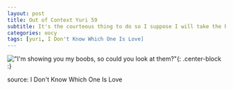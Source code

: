 ```yaml
---
layout: post
title: Out of Context Yuri 59
subtitle: It's the courteous thing to do so I suppose I will take the bullet.
categories: oocy
tags: [yuri, I Don't Know Which One Is Love]
---
```




!["I'm showing you my boobs, so could you look at them?"](https://imgur.com/RfaWc5Z.png){: .center-block :}


source: I Don't Know Which One Is Love